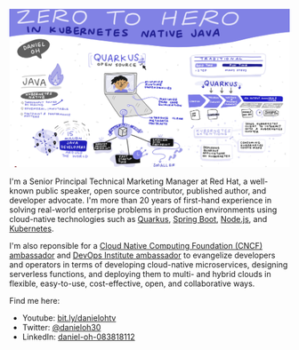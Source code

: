 ![Logo](zero-to-hero.png)

I'm a Senior Principal Technical Marketing Manager at Red Hat, a well-known public speaker, open source contributor, published author, and developer advocate. I'm more than 20 years of first-hand experience in solving real-world enterprise problems in production environments using cloud-native technologies such as [Quarkus](https://quarkus.io/), [Spring Boot](https://spring.io/projects/spring-boot), [Node.js](https://nodejs.org/), and [Kubernetes](https://kubernetes.io/). 

I'm also reponsible for a [Cloud Native Computing Foundation (CNCF) ambassador](https://www.cncf.io/people/ambassadors/) and [DevOps Institute ambassador](https://www.devopsinstitute.com/about-us/ambassadors/) to evangelize developers and operators in terms of developing cloud-native microservices, designing serverless functions, and deploying them to multi- and hybrid clouds in flexible, easy-to-use, cost-effective, open, and collaborative ways.

Find me here:
- Youtube: [bit.ly/danielohtv](https://www.youtube.com/channel/UCL0q0BtIDkOhTCMdtwNgLBg)
- Twitter: [@danieloh30](https://twitter.com/danieloh30)
- LinkedIn: [daniel-oh-083818112](https://www.linkedin.com/in/daniel-oh-083818112/)
